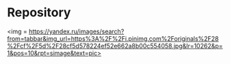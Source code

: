 # Repository

<img = https://yandex.ru/images/search?from=tabbar&img_url=https%3A%2F%2Fi.pinimg.com%2Foriginals%2F28%2Fcf%2F5d%2F28cf5d578224ef52e662a8b00c554058.jpg&lr=10262&p=1&pos=10&rpt=simage&text=pic> 
